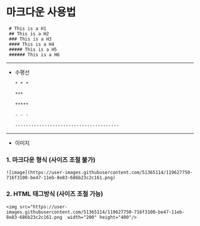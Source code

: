 # 마크다운 사용법

     # This is a H1
     ## This is a H2
     ### This is a H3
     #### This is a H4
     ##### This is a H5
     ###### This is a H6

***

* 수평선

      * * *

      ***
     
      *****

      - - -

      ---------------------------------------

***

* 이미지

### 1. 마크다운 형식 (사이즈 조절 불가)
    ![image](https://user-images.githubusercontent.com/51365114/119627750-716f3100-be47-11eb-8e83-686b23c2c161.png)
    
### 2. HTML 태그방식 (사이즈 조절 가능)
    <img src="https://user-images.githubusercontent.com/51365114/119627750-716f3100-be47-11eb-8e83-686b23c2c161.png  width="200" height="400"/>
